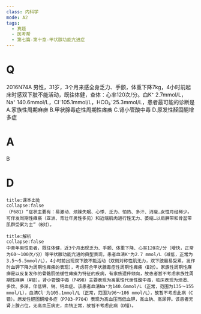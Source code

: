 ```yaml
---
class: 内科学
mode: A2
tags:
  - 真题
  - 医考帮
  - 第七篇-第十章-甲状腺功能亢进症
---
```


# Q
2016N74A 男性，31岁，3个月来感全身乏力、手颤，体重下降7kg，4小时前起床时感双下肢不能活动，既往体健，查体：心率120次/分。血K⁺ 2.7mmol/L，Na⁺ 140.6mmol/L，Cl⁻105.1mmol/L，HCO₃⁻25.3mmol/L，患者最可能的诊断是
A.家族性周期麻痹
B.甲状腺毒症性周期性瘫痪
C.肾小管酸中毒
D.原发性醛固酮增多症

# A
B
# D
```ad-note
title:课本出处
collapse:false
（P681）“症状主要有：易激动、烦躁失眠、心悸、乏力、怕热、多汗、消瘦…女性月经稀少。可伴发周期性瘫痪（亚洲、青壮年男性多见）和近端肌肉进行性无力、萎缩…以肩胛带和骨盆带肌群受累为主”（B对）。
```

```ad-summary
title:解析
collapse:false
中青年男性患者，既往体健，近3个月出现乏力、手颤、体重下降、心率120次/分（增快，正常为60～100次/分）等甲状腺功能亢进的典型表现，患者血清K⁺为2.7 mmol/L（减低，正常为3.5～5.5mmol/L），4小时前出现双下肢不能活动（双侧对称性肌无力，双下肢最易受累，发作时血钾下降为周期性瘫痪的表现），考虑符合甲状腺毒症性周期性瘫痪（B对）。家族性周期性麻痹是以反复发作的骨骼肌弛缓性瘫痪为特征的疾病，有家族遗传倾向，故患者暂不考虑家族性周期性麻痹（A错）。肾小管酸中毒（P498）主要表现为高氯性代谢性酸中毒，临床表现为烦渴、多饮、多尿，伴低钾、钠、钙血症。该患者血清Na⁺为140.6mmol/L（正常，范围为135～155 mmol/L），血清Cl⁻为105.1mmol/L（正常，范围为96～106 mmol/L），故暂不考虑此病（C错）。原发性醛固酮增多症（P703-P704）表现为高血压而低血钾，高血钠、高尿钾。该患者无肾上腺占位，无高血压病史，血钠正常，故暂不考虑此病（D错）。
```

